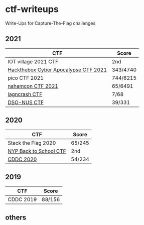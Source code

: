 # ctf-writeups

Write-Ups for Capture-The-Flag challenges

## 2021
| CTF                    | Score  |
|------------------------|--------|
| IOT village 2021 CTF      | 2nd |
| [Hackthebox Cyber Apocalypse CTF 2021](2021/CyberApocalypse%202021/README.md)     | 343/4740 |
| pico CTF 2021     | 744/6215|
| [nahamcon CTF 2021](2021/nahamcon%202021%20CTF/README.md)     | 65/6491|
| [lagncrash CTF](2021/LagNCrash%202021/README.md)              | 7/68   |
| [DSO-NUS CTF](2021/DSO-NUS%20CTF%202021/README.md)            | 39/331 |

## 2020
| CTF                    | Score  |
|------------------------|--------|
| Stack the Flag 2020    | 65/245 |
| [NYP Back to School CTF](2020/NYP-Back_To_School-CTF-writeup) | 2nd    |
| [CDDC 2020](2020/CDDC-2020-writeup/README.md)              | 54/234 |

## 2019
| CTF                    | Score  |
|------------------------|--------|
| CDDC 2019              | 88/156 |

## others